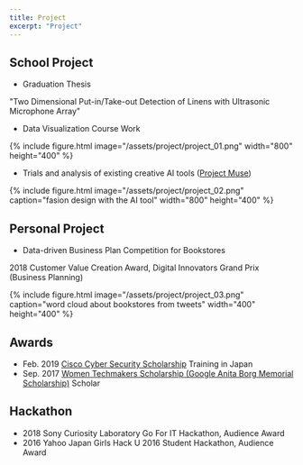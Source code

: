 ```yaml
---
title: Project
excerpt: "Project"
---
```

## School Project
* Graduation Thesis

 "Two Dimensional Put-in/Take-out Detection of Linens with Ultrasonic Microphone Array"
<br/>

* Data Visualization Course Work

{% include figure.html image="/assets/project/project_01.png" width="800" height="400"  %}

   
* Trials and analysis of existing creative AI tools ([Project Muse](https://blog.google/around-the-globe/google-europe/project-muze-fashion-inspired-by-you/))

{% include figure.html image="/assets/project/project_02.png" caption="fasion design with the AI tool" width="800" height="400"  %}


## Personal Project

* Data-driven Business Plan Competition for Bookstores

2018 Customer Value Creation Award, Digital Innovators Grand Prix (Business Planning) 

{% include figure.html image="/assets/project/project_03.png" caption="word cloud about bookstores from tweets" width="400" height="400"  %}

## Awards
* Feb. 2019 [Cisco Cyber Security Scholarship](https://mkto.cisco.com/Security-Scholarship.html) Training in Japan
* Sep. 2017 [Women Techmakers Scholarship (Google Anita Borg Memorial Scholarship)](https://buildyourfuture.withgoogle.com/scholarships/) Scholar              

## Hackathon
* 2018 Sony Curiosity Laboratory Go For IT Hackathon, Audience Award
* 2016 Yahoo Japan Girls Hack U 2016 Student Hackathon, Audience Award
